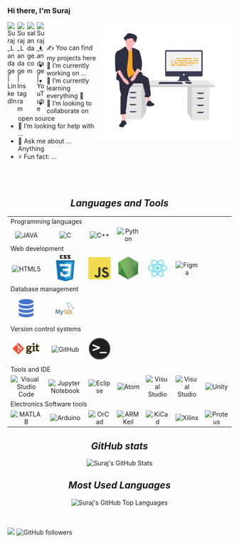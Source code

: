 <!-- ================================================================================== -->
<!-- ! Name -->
### Hi there, I'm Suraj

<!-- ================================================================================== -->
<!-- ! Picture -->
<!-- ToDo Picture should be on right side -->

<img align="right" src="https://raw.githubusercontent.com/mortallll/mortallll/master/icons/pic.png"  width="300">

[<img align="left" alt="Suraj_Landage | LinkedIn" width="22px" src="https://image.flaticon.com/icons/png/128/174/174857.png" />][linkedin]
[<img align="left" alt="Suraj_Landage | Instagram" width="22px" src="https://image.flaticon.com/icons/png/128/2111/2111463.png"/>][instagram]
[<img align="left" alt="salandage.com" width="22px" src="https://image.flaticon.com/icons/png/128/2590/2590242.png" />][website]
[<img align="left" alt="Suraj_Landage | YouTube" width="22px" src="https://image.flaticon.com/icons/png/128/1384/1384060.png" />][youtube]
<!-- [<img align="left" alt="Suraj_Landage | Twitter" width="22px" src="https://image.flaticon.com/icons/png/128/733/733579.png" />][twitter] -->

<br>
<br>
<!-- ================================================================================== -->
<!-- ! Information in points and Paragraphs -->

- ✍ You can find my projects here
- 🔭 I’m currently working on ...
- 🌱 I’m currently learning everything 🤣
- 👯 I’m looking to collaborate on open source
- 🤔 I’m looking for help with ...
- 💬 Ask me about ... Anything
- ⚡ Fun fact: ...

<br>
<br>
<!-- ================================================================================== -->
<!-- ! Languages and Tools -->

<h2 align='center'><i>Languages and Tools</i></h2>

<div align='center'>
<table width="100">
<tr>
    <td colspan="7">
        Programming languages 
    </td>
</tr>
<tr>
     <td align='center'>
        <img alt="JAVA" src="https://image.flaticon.com/icons/png/128/226/226777.png" width="60">
    </td>
    <td align='center'>
        <img alt="C" src="https://img.icons8.com/color/2x/c-programming.png" width="60">
    </td>
    <td align='center'>
        <img alt="C++" src="https://img.icons8.com/color/2x/c-plus-plus-logo.png" width="60">
    </td>
    <td align='center'>
        <img alt="Python" src="https://img.icons8.com/color/2x/python.png" width="60">
    </td>
     <td align='center'>
        <img alt="" src="">
    </td>
    <td align='center'>
        <img alt="" src="">
    </td>
    <td align='center'>
        <img alt="" src="">
    </td>
</tr>
<tr>
    <td colspan="7">
       Web development
    </td>
</tr>
<tr>
    <td align='center'>
        <img alt="HTML5" src="https://www.vectorlogo.zone/logos/w3_html5/w3_html5-ar21.svg" width='60'>
    </td>
    <td align='center'>
        <img alt="CSS3" src="https://raw.githubusercontent.com/devicons/devicon/0d6c64dbbf311879f7d563bfc3ccf559f9ed111c/icons/css3/css3-original-wordmark.svg" width="60">
    </td>
     <td align='center'>
        <img alt="JavaScript" src="https://raw.githubusercontent.com/github/explore/80688e429a7d4ef2fca1e82350fe8e3517d3494d/topics/javascript/javascript.png" width="60">
    </td>
    <td align='center'>
        <img alt="Node.js" src="https://raw.githubusercontent.com/github/explore/80688e429a7d4ef2fca1e82350fe8e3517d3494d/topics/nodejs/nodejs.png" width="60">
    </td>
    <td align='center'>
        <img alt="React" src="https://raw.githubusercontent.com/github/explore/80688e429a7d4ef2fca1e82350fe8e3517d3494d/topics/react/react.png" width="60">
    </td>
    <td align='center'>
        <img alt="Figma" src="https://www.vectorlogo.zone/logos/figma/figma-ar21.svg">
    </td>
    <td align='center'>
        <img alt="" src="">
    </td>
</tr>
<tr>
    <td colspan="7">
        Database management
    </td>
</tr>
<tr>
    <td align='center'>
        <img alt="SQL" src="https://raw.githubusercontent.com/github/explore/80688e429a7d4ef2fca1e82350fe8e3517d3494d/topics/sql/sql.png"width="60">
    </td>
    <td align='center'>
        <img alt="MySQL" src="https://raw.githubusercontent.com/github/explore/80688e429a7d4ef2fca1e82350fe8e3517d3494d/topics/mysql/mysql.png"width="60">
    </td>
    <td align='center'>
        <img alt="" src="">
    </td>
    <td align='center'>
        <img alt="" src="">
    </td>
    <td align='center'>
        <img alt="" src="">
    </td>
    <td align='center'>
        <img alt="" src="">
    </td>
    <td align='center'>
        <img alt="" src="">
    </td>
</tr>
<tr>
    <td colspan="7">
        Version control systems 
    </td>
</tr>
<tr>
    <td align='center'>
        <img alt="Git" src="https://raw.githubusercontent.com/github/explore/80688e429a7d4ef2fca1e82350fe8e3517d3494d/topics/git/git.png"width="60">
    </td>
    <td align='center'>
        <img alt="GitHub" src="https://image.flaticon.com/icons/png/128/919/919847.png"width="60">
    </td>
    <td align='center'>
        <img alt="Terminal" src="https://raw.githubusercontent.com/github/explore/80688e429a7d4ef2fca1e82350fe8e3517d3494d/topics/terminal/terminal.png"width="60">
    </td>
    <td align='center'>
        <img alt="" src="">
    </td>
    <td align='center'>
        <img alt="" src="">
    </td>
    <td align='center'>
        <img alt="" src="">
    </td>
    <td align='center'>
        <img alt="" src="">
    </td>
</tr>
<tr>
    <td colspan="7">
        Tools and IDE
    </td>
</tr>
<tr>
    <td align='center'>
        <img alt="Visual Studio Code" src="https://www.vectorlogo.zone/logos/visualstudio_code/visualstudio_code-icon.svg" width='60'>
    </td>
    <td align='center'>
        <img alt="Jupyter Notebook" src="https://www.vectorlogo.zone/logos/jupyter/jupyter-icon.svg" width='60'>
    </td>
    <td align='center'>
        <img alt="Eclipse" src="https://img.icons8.com/officel/2x/java-eclipse.png" width='60'>
    </td>
    <!-- <td align='center'>
        <img alt="Postman" src="https://www.vectorlogo.zone/logos/getpostman/getpostman-icon.svg">
    </td> -->
    <td align='center'>
        <img alt="Atom" src="https://www.vectorlogo.zone/logos/atom_io/atom_io-icon.svg">
    </td>
    <td align='center'>
        <img alt="Visual Studio" src="https://img.icons8.com/color/2x/visual-studio-2019.png" width='60'>
    </td>
    <td align='center'>
        <img alt="Visual Studio" src="https://img.icons8.com/color/2x/android-studio--v2.png" width='60'>
    </td>
    <td align='center'>
        <img alt="Unity" src="https://www.vectorlogo.zone/logos/unity3d/unity3d-icon.svg">
    </td>
</tr>
<tr>
    <td colspan="7">
        Electronics Software tools
    </td>
</tr>
<tr>
    <td align='center'>
        <img alt="MATLAB" src="https://img.icons8.com/fluency/2x/matlab.png" width='60'>
    </td>
    <td align='center'>
        <img alt="Arduino" src="https://www.vectorlogo.zone/logos/arduino/arduino-official.svg" width='60'>
    </td>
    <td align='center'>
        <img alt="OrCad" src="https://logodix.com/logo/2139060.gif" width='60'>
    </td>
    <td align='center'>
        <img alt="ARM Keil" src="https://www.marutsu.co.jp/contents/shop/marutsu/dgimg/goods/Photos/KeilPhotos/MFG_KEIL.jpg" width='60'>
    </td>
    <td align='center'>
        <img alt="KiCad" src="https://external-preview.redd.it/HhJMRV5PphbPTbIdlC1-HCoaxZWXUtJEe6RI1YGmK7U.jpg?auto=webp&s=0cb05e91805cb01e2e9f2cb039b60e34491f072a" width='60'>
    </td>
    <td align='center'>
        <img alt="Xilinx" src="https://www.eletimes.com/wp-content/uploads/2018/03/Logo_-coverimage-blog.jpg" width='90'>
    </td>
    <td align='center'>
        <img alt="Proteus" src="https://www.logolynx.com/images/logolynx/21/211bd199195a8384b2e88f576db72e92.jpeg" width='60'>
    </td>
</tr>
</table>
</div>

<!-- ================================================================================== -->
<!-- ! Projects -->


<!-- ================================================================================== -->
<!-- ! Achivements -->


<!-- ================================================================================== -->
<!-- ! GitHub Activitys -->


<!-- ================================================================================== -->
<!-- ! GitHub Stats -->

<!-- <h3 align='center'><i>------------------- GitHub stats -------------------</i></h3> -->
<h2 align='center'><i>GitHub stats</i></h2>


<div align='center'>
<img alt="Suraj's GitHub Stats" src="https://github-readme-stats.vercel.app/api?username=mortallll&show_icons=true&hide_border=true&theme=radical" />
</div>
<!-- ================================================================================== -->
<!-- ! Most Used Languages -->
<!-- <h3 align='center'><i>------------------- Most Used Languages -------------------</i></h3> -->
<h2 align='center'><i>Most Used Languages</i></h2>

<div align='center'>
<img alt="Suraj's GitHub Top Languages" src="https://github-readme-stats.vercel.app/api/top-langs/?username=mortallll&show_icons=true&hide_border=true&theme=radical"/>
</div>

<br>
<br>
<!-- ================================================================================== -->
<!-- ! Connect with me icons -->
<!-- ToDo add Profile View Block -->

![](https://komarev.com/ghpvc/?username=mortallll&label=Profile+viwes)   <img alt="GitHub followers" src="https://img.shields.io/github/followers/mortallll?style=social"/>

 

<!-- ================================================================================== -->
<!-- ! QR Code (Portfolio or Personal-website) -->
<!-- ToDo put QR code in png format and align it on right side -->

[website]: https://mortallll.com
<!-- [twitter]: https://twitter.com/salandage -->
[youtube]: https://youtube.com/surajlandage
[instagram]: https://instagram.com/suraj.svg
[linkedin]: https://linkedin.com/in/surajlandage
